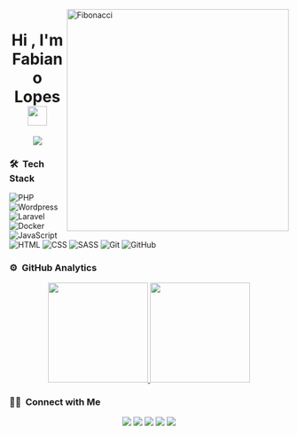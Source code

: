 <img src="https://github.com/fabianolopes76/fabianolopes76/weierstrassfractal.gif" min-width="400px" max-width="400px" width="400px" align="right" alt="Fibonacci">
<h1 align="center">Hi , I'm Fabiano Lopes
  <img src="https://github.com/fabianolopes76/fabianolopes76/weierstrassfractal.gif" width="35"></h1>
<p align="center">
  <a href="https://github.com/DenverCoder1/readme-typing-svg"><img src="https://readme-typing-svg.herokuapp.com?lines=Fullstack+Developer%20|%20College%20Professor%20;|%20Brazillian%20Digital%20Lawyer%20and%20Acountant%20|;Continuously%20studying%20new%20things&center=true&width=500&height=50"></a>
</p>

### 🛠 &nbsp;Tech Stack

![PHP](https://img.shields.io/badge/-PHP-05122A?style=flat&logo=php)
![Wordpress](https://img.shields.io/badge/-Wordpress-05122A.svg?style=flat&logo=wordpress&logoColor=white)
![Laravel](https://img.shields.io/badge/-Laravel-05122A.svg?style=flat&logo=laravel&logoColor=FF2D20)
![Docker](https://img.shields.io/badge/-Docker-05122A.svg?style=flat&logo=docker&logoColor=007ACC)
![JavaScript](https://img.shields.io/badge/-JavaScript-05122A?style=flat&logo=javascript)
![HTML](https://img.shields.io/badge/-HTML-05122A?style=flat&logo=HTML5)
![CSS](https://img.shields.io/badge/-CSS-05122A?style=flat&logo=CSS3&logoColor=1572B6)
![SASS](https://img.shields.io/badge/-SASS-05122A?style=flat&logo=SASS&logoColor=CF649A)
![Git](https://img.shields.io/badge/-Git-05122A?style=flat&logo=git)
![GitHub](https://img.shields.io/badge/-GitHub-05122A?style=flat&logo=github)

### ⚙️ &nbsp;GitHub Analytics

<p align="center">
<a href="https://github.com/thimarsola">
  <img height="180em" src="https://github-readme-stats-eight-theta.vercel.app/api?username=fabianolopes76&show_icons=true&theme=algolia&include_all_commits=true&count_private=true"/>
  <img height="180em" src="https://github-readme-stats-eight-theta.vercel.app/api/top-langs/?username=fabianolopes76&layout=compact&langs_count=8&theme=algolia&include_all_commits=true&count_private=true"/>
</a>
</p>

  ### 🤝🏻 &nbsp;Connect with Me

<p align="center">
<a href="https://www.linkedin.com/in/fabiano-f-lopes/" target="_blank"><img src="https://img.shields.io/badge/-Fabiano%20Lopes%20-0077B5?style=flat&logo=Linkedin&logoColor=white"/></a>
<a href="mailto:fabiano@fabianolopes.com" target="_blank"><img src="https://img.shields.io/badge/fabiano@fabianolopes.com-D14836?style=flat&logo=Gmail&logoColor=white"/></a>
<a href="https://www.instagram.com/prof.fabianolopes/" target="_blank"><img src="https://img.shields.io/badge/-@prof.fabianolopes-E4405F?style=flat&logo=Instagram&logoColor=white"/></a>
<a href="https://www.facebook.com/prof.fabianolopes/" target="_blank"><img src="https://img.shields.io/badge/-@prof.fabianolopes-1877F2?style=flat&logo=Facebook&logoColor=white"/></a>
<a href="https://www.x.com/fabiano_fl"><img src="https://img.shields.io/badge/-@fabiano_fl-010101?style=flat&logo=X&logoColor=white"/></a>
</p>
